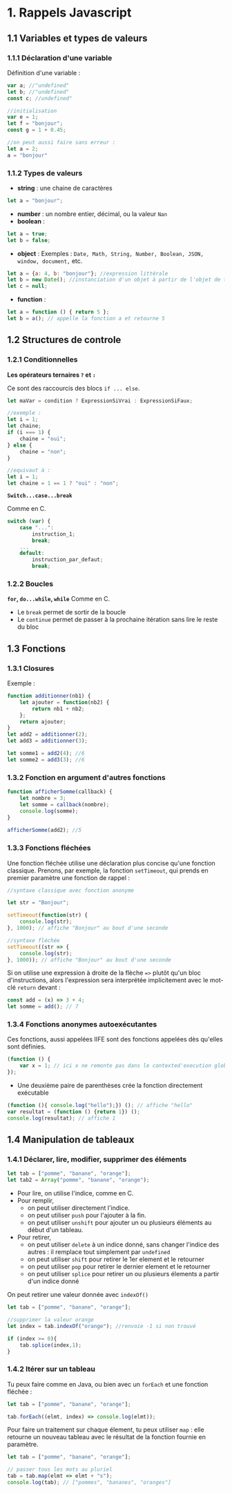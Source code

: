 ﻿# 1. Rappels Javascript

## 1.1 Variables et types de valeurs

### 1.1.1 Déclaration d'une variable

Définition d'une variable : 
```javascript
var a; //"undefined"
let b; //"undefined"
const c; //undefined"

//initialisation
var e = 1;
let f = "bonjour";
const g = 1 + 0.45;

//on peut aussi faire sans erreur :
let a = 2;
a = "bonjour"
```

### 1.1.2 Types de valeurs

- **string** : une chaine de caractères
```javascript
let a = "bonjour";
```
- **number** : un nombre entier, décimal, ou la valeur `Nan`
- **boolean** : 
```javascript
let a = true;
let b = false;
```

- **object** : Exemples : `Date, Math, String, Number, Boolean, JSON, window, document,` etc.

```javascript
let a = {a: 4, b: "bonjour"}; //expression littérale
let b = new Date(); //instanciation d'un objet à partir de l'objet de type natif Date()
let c = null;
``` 
- **function** : 
```javascript
let a = function () { return 5 };
let b = a(); // appelle la fonction a et retourne 5
```

## 1.2 Structures de controle

### 1.2.1 Conditionnelles

__Les opérateurs ternaires `?` et `:`__

Ce sont des raccourcis des blocs `if ... else`.
```javascript
let maVar = condition ? ExpressionSiVrai : ExpressionSiFaux;

//exemple : 
let i = 1;
let chaine;
if (i === 1) {
	chaine = "oui";
} else {
	chaine = "non";
}

//equivaut à :
let i = 1;
let chaine = 1 == 1 ? "oui" : "non";
```
__`Switch...case...break`__

Comme en C.
```javascript
switch (var) {
	case "...":
		instruction_1;
		break;
	...
	default:
		instruction_par_defaut;
		break;
```

### 1.2.2 Boucles

__`for`, `do...while`, `while`__
Comme en C. 
- Le `break` permet de sortir de la boucle
- Le `continue` permet de passer à la prochaine itération sans lire le reste du bloc

## 1.3 Fonctions

### 1.3.1 Closures 
Exemple :
```javascript
function additionner(nb1) {
	let ajouter = function(nb2) {
		return nb1 + nb2;
	};
	return ajouter;
}
let add2 = additionner(2);
let add3 = additionner(3);

let somme1 = add2(4); //6
let somme2 = add3(3); //6
```

### 1.3.2 Fonction en argument d'autres fonctions

```javascript
function afficherSomme(callback) {  
    let nombre = 3;  
    let somme = callback(nombre);  
    console.log(somme);  
}  
  
afficherSomme(add2); //5
```
### 1.3.3 Fonctions fléchées
Une fonction fléchée utilise une déclaration plus concise qu'une fonction classique.
Prenons, par exemple, la fonction `setTimeout`, qui prends en premier paramètre une fonction de rappel :
```javascript
//syntaxe classique avec fonction anonyme

let str = "Bonjour";

setTimeout(function(str) {
	console.log(str);
}, 1000); // affiche "Bonjour" au bout d'une seconde

//syntaxe fléchée
setTimeout((str => {
	console.log(str);
}, 1000)); // affiche "Bonjour" au bout d'une seconde
```
Si on utilise une expression à droite de la flèche `=>` plutôt qu'un bloc d'instructions, alors l'expression sera interprétée implicitement avec le mot-clé `return` devant :
```javascript
const add = (x) => 3 + 4;
let somme = add(); // 7
```

### 1.3.4 Fonctions anonymes autoexécutantes
Ces fonctions, aussi appelées IIFE sont des fonctions appelées dès qu'elles sont définies.

```javascript
(function () {
    var x = 1; // ici x ne remonte pas dans le contexted'execution global
});
```

- Une deuxième paire de parenthèses crée la fonction directement exécutable

```javascript
(function (){ console.log("hello");}) (); // affiche "hello"
var resultat = (function () {return 1}) ();
console.log(resultat); // affiche 1
```

## 1.4 Manipulation de tableaux

### 1.4.1 Déclarer, lire, modifier, supprimer des éléments

```javascript
let tab = ["pomme", "banane", "orange"];
let tab2 = Array("pomme", "banane", "orange");
```

- Pour lire, on utilise l'indice, comme en C.
- Pour remplir, 
  - on peut utiliser directement l'indice.
  - on peut utiliser `push` pour l'ajouter à la fin.
  - on peut utiliser `unshift` pour ajouter un ou plusieurs éléments au début d'un tableau.
- Pour retirer,
  - on peut utiliser `delete` à un indice donné, sans changer l'indice des autres : il remplace tout simplement par `undefined`
  - on peut utiliser `shift` pour retirer le 1er element et le retourner
  - on peut utiliser `pop` pour retirer le dernier element et le retourner
  - on peut utiliser `splice` pour retirer un ou plusieurs élements a partir d'un indice donné

On peut retirer une valeur donnée avec `indexOf()`
```javascript
let tab = ["pomme", "banane", "orange"];

//supprimer la valeur orange
let index = tab.indexOf("orange"); //renvoie -1 si non trouvé

if (index >= 0){
    tab.splice(index,1);
}
```

### 1.4.2 Itérer sur un tableau
Tu peux faire comme en Java, ou bien avec un `forEach` et une fonction fléchée : 
```javascript
let tab = ["pomme", "banane", "orange"];

tab.forEach((elmt, index) => console.log(elmt));
```

Pour faire un traitement sur chaque élement, tu peux utiliser `map` : elle retourne un nouveau tableau avec le résultat de la fonction fournie en paramètre.
```javascript
let tab = ["pomme", "banane", "orange"];

// passer tous les mots au pluriel
tab = tab.map(elmt => elmt + "s");
console.log(tab); // ["pommes", "bananes", "oranges"]
```